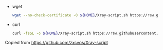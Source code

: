 * wget

  ```sh
  wget --no-check-certificate -O ${HOME}/Xray-script.sh https://raw.githubusercontent.com/FlaminG0/Xray-script/main/reality.sh && bash ${HOME}/Xray-script.sh
  ```

* curl

  ```sh
  curl -fsSL -o ${HOME}/Xray-script.sh https://raw.githubusercontent.com/FlaminG0/Xray-script/main/reality.sh && bash ${HOME}/Xray-script.sh
  ```

Copied from https://github.com/zxcvos/Xray-script
